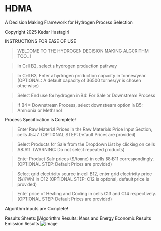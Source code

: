 # HDMA
A Decision Making Framework for Hydrogen Process Selection

Copyright 2025 Kedar Hastagiri

INSTRUCTIONS FOR EASE OF USE					

> WELCOME TO THE HYDROGEN DECISION MAKING ALGORITHM TOOL !

>  In Cell B2, select a hydrogen production pathway

> In Cell B3, Enter a hydrogen production capacity in tonnes/year. (OPTIONAL: A default capacity of 36500 tonnes/yr is chosen otherwise)

> Select End use for hydrogen in B4: For Sale or Downstream Process

> If B4 = Downstream Process, select downstream option in B5: Ammonia or Methanol

Process Specification is Complete!

> Enter Raw Material Prices in the Raw Materials Price Input Section, cells J5:J7. (OPTIONAL STEP: Default Prices are provided)

> Select Products for Sale from the Dropdown List by clicking on cells A8:A11. (WARNING: Do not select repeated products)

> Enter Product Sale prices ($/tonne) in cells B8:B11 correspondingly. (OPTIONAL STEP: Default Prices are provided)

>Select grid electricity source in cell B12, enter grid electricity price ($/KWh) in C12 (OPTIONAL STEP: C12 is optional, default price is provided)

> Enter price of Heating and Cooling in cells C13 and C14 respectively. (OPTIONAL STEP: Default Prices are provided)

Algorithm Inputs are Complete!

Results Sheets:Algorirthm Results: Mass and Energy
Economic Results
Emission Results
![image](https://github.com/user-attachments/assets/88295afc-bf2f-4dd2-90d6-37221cf110fc)

